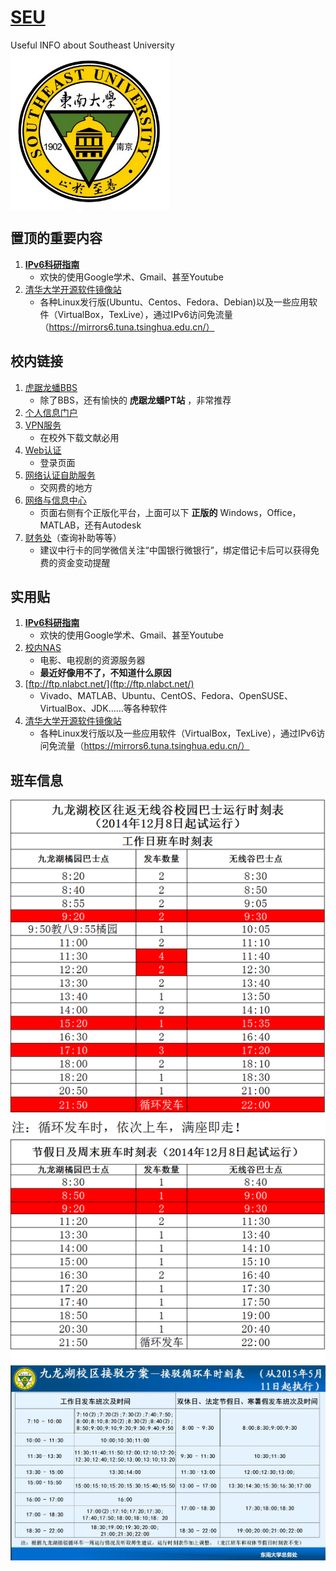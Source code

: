 # [SEU](http://www.seu.edu.cn/)  
Useful INFO about Southeast University  
<img src="./res/SEU.jpg" width = "255" height = "255" alt="SEU" align=center />  


## 置顶的重要内容  
1. [**IPv6科研指南**](IPv6/IPv6.md)  
    - 欢快的使用Google学术、Gmail、甚至Youtube  
2. [清华大学开源软件镜像站](https://mirrors.tuna.tsinghua.edu.cn/)  
    - 各种Linux发行版(Ubuntu、Centos、Fedora、Debian)以及一些应用软件（VirtualBox，TexLive），通过IPv6访问免流量（https://mirrors6.tuna.tsinghua.edu.cn/）  


## 校内链接  
1. [虎踞龙蟠BBS](http://bbs.seu.edu.cn/)  
    - 除了BBS，还有愉快的 **虎踞龙蟠PT站** ，非常推荐  
3. [个人信息门户](http://my.seu.edu.cn/)  
4. [VPN服务](https://vpn2.seu.edu.cn/)  
    - 在校外下载文献必用  
4. [Web认证](https://w.seu.edu.cn/)  
    - 登录页面  
5. [网络认证自助服务](https://selfservice.seu.edu.cn/selfservice/index.php)  
    - 交网费的地方  
6. [网络与信息中心](http://nic.seu.edu.cn/)  
    - 页面右侧有个正版化平台，上面可以下 **正版的** Windows，Office，MATLAB，还有Autodesk  
7. [财务处](http://caiwuchujf.seu.edu.cn/WFManager/login.jsp)（查询补助等等）  
    - 建议中行卡的同学微信关注“中国银行微银行”，绑定借记卡后可以获得免费的资金变动提醒  


## 实用贴  
1. [**IPv6科研指南**](IPv6/IPv6.md)  
    - 欢快的使用Google学术、Gmail、甚至Youtube  
2. [校内NAS](./posts/东南NAS.md)  
    - 电影、电视剧的资源服务器  
    - **最近好像用不了，不知道什么原因**  
3. [ftp://ftp.nlabct.net/](ftp://ftp.nlabct.net/)  
    - Vivado、MATLAB、Ubuntu、CentOS、Fedora、OpenSUSE、VirtualBox、JDK……等各种软件  
4. [清华大学开源软件镜像站](https://mirrors.tuna.tsinghua.edu.cn/)  
    - 各种Linux发行版以及一些应用软件（VirtualBox，TexLive），通过IPv6访问免流量（https://mirrors6.tuna.tsinghua.edu.cn/）  


## 班车信息  
![](./res/CNV.png)  
![](./res/schoolbus.jpg)  